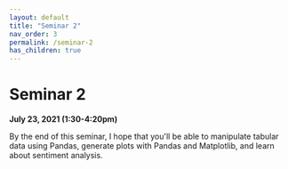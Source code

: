 ```yaml
---
layout: default
title: "Seminar 2"
nav_order: 3
permalink: /seminar-2
has_children: true
---
```


# Seminar 2

**July 23, 2021 (1:30-4:20pm)**

By the end of this seminar, I hope that you'll be able to manipulate tabular data using Pandas, generate plots with Pandas and Matplotlib, and learn about
sentiment analysis.
